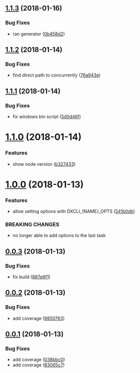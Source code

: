 <a name="1.1.3"></a>
## [1.1.3](https://github.com/dxcli/dev/compare/76a943ee20166f0cb4edcae27327d1da3d6133ee...v1.1.3) (2018-01-16)


### Bug Fixes

* ran generator ([0b458d2](https://github.com/dxcli/dev/commit/0b458d2))

<a name="1.1.2"></a>
## [1.1.2](https://github.com/dxcli/dev/compare/5d0d46f3196599f43124b18617b0d77223415ea0...v1.1.2) (2018-01-14)


### Bug Fixes

* find direct path to concurrently ([76a943e](https://github.com/dxcli/dev/commit/76a943e))

<a name="1.1.1"></a>
## [1.1.1](https://github.com/dxcli/dev/compare/80e60ed06d35f646dc07652f4c4e10a25a3c4539...v1.1.1) (2018-01-14)


### Bug Fixes

* fix windows bin script ([5d0d46f](https://github.com/dxcli/dev/commit/5d0d46f))

<a name="1.1.0"></a>
# [1.1.0](https://github.com/dxcli/dev/compare/541b0db83d3d5f9df06e18d53625541a2b8d8cd5...v1.1.0) (2018-01-14)


### Features

* show node version ([b327433](https://github.com/dxcli/dev/commit/b327433))

<a name="1.0.0"></a>
# [1.0.0](https://github.com/dxcli/dev/compare/887e6f174c204458d1d927912179ee49e1d0025b...v1.0.0) (2018-01-13)


### Features

* allow setting options with DXCLI_{NAME}_OPTS ([541b0db](https://github.com/dxcli/dev/commit/541b0db))


### BREAKING CHANGES

* no longer able to add options to the last task

<a name="0.0.3"></a>
## [0.0.3](https://github.com/dxcli/dev/compare/9850763ad5ccf968e89fed0924d11d6becc6a839...v0.0.3) (2018-01-13)


### Bug Fixes

* fix build ([887e6f1](https://github.com/dxcli/dev/commit/887e6f1))

<a name="0.0.2"></a>
## [0.0.2](https://github.com/dxcli/dev/compare/038bbc0671ae94421bc738e1a942b8dfa123dd72...v0.0.2) (2018-01-13)


### Bug Fixes

* add coverage ([9850763](https://github.com/dxcli/dev/commit/9850763))

<a name="0.0.1"></a>
## [0.0.1](https://github.com/dxcli/dev/compare/b95914a0ca6fa9c90c11d4a297bf2770c37d62a1...v0.0.1) (2018-01-13)


### Bug Fixes

* add coverage ([038bbc0](https://github.com/dxcli/dev/commit/038bbc0))
* add coverage ([83065c7](https://github.com/dxcli/dev/commit/83065c7))
